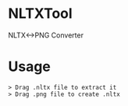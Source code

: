 # NLTXTool
NLTX&lt;->PNG Converter

# Usage
```
> Drag .nltx file to extract it
> Drag .png file to create .nltx
```
